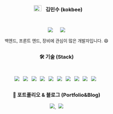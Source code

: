 <h3 align="center">
    <img 
         src="https://github.com/kokbee/kokbee.github.io/blob/main/assets/img/Kokbee.png" 
         width="25px" height="20px" style="margin-left : 10px; margin-right : 10px;"/>
    <b> 김민수 (kokbee)</b> 
</h3>
</br>
<p align="center">
    <img 
        src="https://hits.seeyoufarm.com/api/count/incr/badge.svg?url=https%3A%2F%2Fgithub.com%2Fkokbee"
        style="height : auto; margin-left : 10px; margin-right : 10px;"/>
    <img 
        src="https://img.shields.io/github/followers/kokbee?label=kokbee%20Followers&style=social"
        style="height : auto; margin-left : 10px; margin-right : 10px;"/>
</p>
<p align="center">
    백엔드, 프론트 엔드, 장비에 관심이 많은 개발자입니다. 😄
</p>

##
<h3 align="center"><b>🛠 기술 (Stack)</b></h3>
</br>
<p align="center">
    <img src="https://img.shields.io/badge/HTML5-E34F26?style=flat-square&logo=HTML5&logoColor=white"/></a> &nbsp
    <img src="https://img.shields.io/badge/CSS3-1572B6?style=flat-square&logo=CSS3&logoColor=white"/></a> &nbsp
    <img src="https://img.shields.io/badge/JavaScript-F7DF1E?style=flat-square&logo=JavaScript&logoColor=white"/></a> &nbsp
    <img src="https://img.shields.io/badge/MongoDB-47A248?style=flat-square&logo=MongoDB&logoColor=white"/></a> &nbsp 
    <img src="https://img.shields.io/badge/MySQL-4479A1?style=flat-square&logo=MySQL&logoColor=white"/></a> &nbsp 
    <img src="https://img.shields.io/badge/c++-00599C?style=flat-square&logo=c%2B%2B&logoColor=white"/></a> &nbsp
    <img src="https://img.shields.io/badge/Python-00599C?style=flat-square&logo=Python&logoColor=white"/></a> &nbsp
    <img src="https://img.shields.io/badge/Go-00599C?style=flat-square&logo=Go&logoColor=white"/></a> &nbsp
    <img src="https://img.shields.io/badge/Node.js-339933?style=flat-square&logo=node-dot-js&logoColor=white"/></a> &nbsp
    <img src="https://img.shields.io/badge/React.js-61DAFB?style=flat-square&logo=React&logoColor=white"/></a> &nbsp
</p>


##
<h3 align="center"><b>🌱 포트폴리오 & 블로그 (Portfolio&Blog) </b></h3>
<p align="center">
<a href="https://kokbee.github.io/">
    <img src="https://img.shields.io/badge/Portfolio (Firebase)-FFCA28?style=flat-square&logo=Firebase&logoColor=white"/>
</a>&nbsp
<a href="https://www.notion.so/Hivebin-3f7f92558c9343c986fe21138cb050ef">
    <img src="https://img.shields.io/badge/Notion (Blog 준비중입니다!)-000000?style=flat-square&logo=Notion&logoColor=white"/>
</a>
</p>
